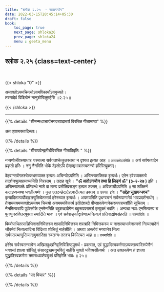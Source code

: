 ```yaml
---
title: "श्लोक २.२५  - साङ्ययोग"
date: 2022-03-15T20:45:14+05:30
draft: false
book:
    toc_page: true
    next_page: shloka26
    prev_page: shloka24
    menu : geeta_menu
---
```




## श्लोक २.२५ {class=text-center}

<br/>

{{< shloka  "0"  >}}

अव्यक्तोऽयमचिन्त्योऽयमविकार्योऽयमुच्यते।  
तस्मादेवं विदित्वैनं नानुशोचितुमर्हसि  ॥२.२५॥

{{< /shloka >}}

---


{{% details "श्रीमन्मध्वाचार्यभगवत्पादाचर्य विरचित  गीताभाष्य" %}}

अत एवाव्यक्तादिरूपः।

{{% /details %}}



{{% details "श्रीराघवेन्द्रतीर्थविरचित गीताविवृतिः " %}}

नन्वणोर्जीवस्याधारः परमात्मा सर्वगतश्चेत्कुतस्तथा न दृश्यत इत्यत
आह ॥ `अव्यक्तोऽयमिति` ॥ अयं सर्वगतपदेन प्रकृतो हरिः । ननु नैनमिति
भोके देहतोऽपि छेदाद्यभावात्स्वतन्त्रो हरिरित्युक्तम्‌।

देहवान्सर्वगतश्चेत्कथमव्यक्त इत्यतः अचिन्योऽयमिति । अचिन्त्यशक्तिक
इत्यर्थः। एतेन हरेरव्यक्तत्वे तदर्शनश्रुत्यप्रामाण्यमिति निरस्तम्‌ । तदाह सूत्रे ।
**"ॐ अतोऽनन्तेन तथा हि लिङ्गं ॐ" (३-२-२७ )** इति । अचिन्त्यशक्तेः
प्रतिबन्धे नाशे वा तस्य प्रतीतिप्रसङ्ग इत्यत उक्तम्‌ ॥ अविकार्योऽयमिति
॥ सा शक्तिर्न कदाऽप्यन्यथा भवतीत्यर्थः । कुत एतदच्छेद्यदेहत्वादीत्यत
उक्तम्‌ ॥ `उच्यत इति` । 
**"सद्देहः सुखगन्धश्च"** इत्यादितात्पर्योदाहृतश्रुतिष्वेतत्सर्वं हरेरुच्यत इत्यर्थः । अयमयमिति पृथग्वचनं सर्वरूपाणामेवं भावप्रदर्शनार्थम्‌ । 
तेनायमयमव्यक्तोऽयमयम चिन्त्यो
अयमयमविकार्य इतीदंशब्दो वीप्सारूपेणानेकरूपपरामर्शीति सूचितम्‌ ।
नैनमित्यत्रापि पूर्वश्लोके एनमेनमिति बहुशब्दयोगेन बहुरूपपरामर्श इत्युक्तं
भवति । अन्यथा नञः एनमित्यस्य च पुनःपुनरुक्तिरयुक्ता स्यादिति
भावः ।  एवं सर्वशङ्कोद्वारेणात्मनित्यत्वं प्रतिपाद्योपसंहरति ॥ `तस्मादिति` ॥

बिम्बोपाधितत्सन्निधिनाशनिमित्तस्य शापादिनिमित्तस्य शस्त्रादि निमित्तकस्य च नाशस्याभावेनात्मनो नित्यत्वादेनं जीवमेवं नित्यत्वादिना 
विदित्वा शोचितुं नार्हसीति । अथवा अस्त्वेवं भगवानेव नित्य
सर्वगतस्थाणुरित्यादावुक्तदिशा स्वतन्त्रः ततश्च किमित्यत
आह ॥। `तस्मादिति` ॥ 

हरेरेव सर्वस्वतन्त्रत्वेन अखिलदुःखनिवृत्तिविशिष्टपुमर्थ -
प्रदत्वात्‌, एवं युद्धादिस्वकर्मणाऽव्यक्तत्वादिरूपेणैनं भगवन्तं ज्ञात्वा शोचितुं
संसारदुःखमनुभवितुं नार्हसि मुक्तो भविष्यसीत्यर्थः । अत उक्तरूपेण तं
ज्ञात्वा युद्धादिस्वकर्मणा तमाराध्याशेषदुःखं परिहरेति भावः ॥ २५॥

{{% /details %}}



{{% details "पद विचार" %}}


{{% /details %}}
